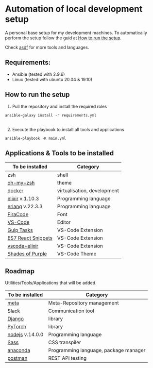 
# Automation of local development setup
A personal base setup for my development machines. To automatically perform the setup follow the guid at [How to run the setup](#How-to-run-the-setup).

Check [asdf](https://github.com/asdf-vm/asdf-plugins) for more tools and languages.


## Requirements:
- Ansible (tested with 2.9.6)
- Linux (tested with ubuntu 20.04 & 19.10)


<!-- ``
sudo ansible-pull https://github.com/ExLeonem/ansible_dev_machine
`` -->


## How to run the setup

1. Pull the repository and install the required roles

``
    ansible-galaxy install -r requirements.yml
``
<br/>
<br/>

2. Execute the playbook to install all tools and applications

``
ansible-playbook -K main.yml
``


## Applications & Tools to be installed


 | To be installed | Category 
 | ---             | ---    
 | zsh             | shell
 | [oh-my-zsh](https://ohmyz.sh/)       | theme
 | [docker](https://www.docker.com/)          | virtualisation, development
 | [elixir](https://elixir-lang.org/) v.1.10.3 | Programming language
 | [erlang](https://www.erlang.org/) v.22.3.3 | Programming language
 | [FiraCode](https://github.com/tonsky/FiraCode)        | Font
 | [VS-Code ](https://code.visualstudio.com/)        | Editor
 | [Gulp Tasks](https://marketplace.visualstudio.com/items?itemName=nickdodd79.gulptasks)       | VS-Code Extension
 | [ES7 React Snippets](https://marketplace.visualstudio.com/items?itemName=dsznajder.es7-react-js-snippets)      | VS-Code Extension
 | [vscode-elixir](https://marketplace.visualstudio.com/items?itemName=mjmcloug.vscode-elixir)      | VS-Code Extension
 | [Shades of Purple](https://marketplace.visualstudio.com/items?itemName=ahmadawais.shades-of-purple)           | VS-Code Theme



## Roadmap
Utilities/Tools/Applications that will be added.

| To be installed | Category 
| ---             | ---    
| [meta](https://github.com/mateodelnorte/meta) | Meta-Repository management
| Slack | Communication tool
| [Django]() | library
| [PyTorch](https://pytorch.org/) | library
| [nodejs](https://nodejs.org/en/) v.14.0.0 | Programming language
| [Sass](https://sass-lang.com/) | CSS transpiler
| [anaconda](https://www.anaconda.com/) | Programming language, package manager
| [postman](#) | REST API testing
